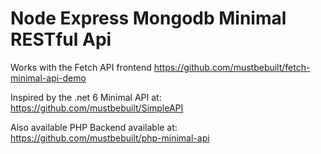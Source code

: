 # Node Express Mongodb Minimal RESTful Api

Works with the Fetch API frontend https://github.com/mustbebuilt/fetch-minimal-api-demo

Inspired by the .net 6 Minimal API at: https://github.com/mustbebuilt/SimpleAPI

Also available PHP Backend available at: https://github.com/mustbebuilt/php-minimal-api
